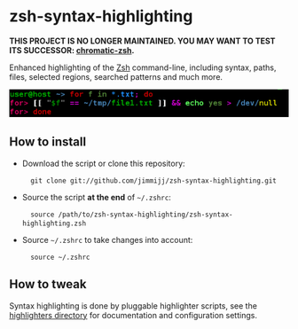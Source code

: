 zsh-syntax-highlighting
=======================

<red>**THIS PROJECT IS NO LONGER MAINTAINED.
YOU MAY WANT TO TEST ITS SUCCESSOR: [chromatic-zsh](https://github.com/jimmijj/chromatic-zsh).**

Enhanced highlighting of the [Zsh](http://www.zsh.org) command-line, including syntax, paths, files, selected regions, searched patterns and much more.

![](misc/screenshot.png)


How to install
--------------

* Download the script or clone this repository:

        git clone git://github.com/jimmijj/zsh-syntax-highlighting.git

* Source the script **at the end** of `~/.zshrc`:

        source /path/to/zsh-syntax-highlighting/zsh-syntax-highlighting.zsh

* Source `~/.zshrc`  to take changes into account:

        source ~/.zshrc

How to tweak
------------

Syntax highlighting is done by pluggable highlighter scripts, see the [highlighters directory](highlighters)
for documentation and configuration settings.
